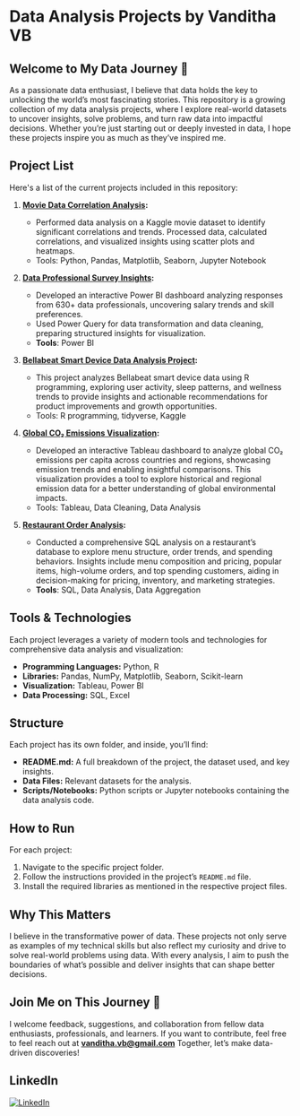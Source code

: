 # Data Analysis Projects by Vanditha VB

## Welcome to My Data Journey 🚀

As a passionate data enthusiast, I believe that data holds the key to unlocking the world’s most fascinating stories. This repository is a growing collection of my data analysis projects, where I explore real-world datasets to uncover insights, solve problems, and turn raw data into impactful decisions. Whether you’re just starting out or deeply invested in data, I hope these projects inspire you as much as they’ve inspired me.

## Project List
Here's a list of the current projects included in this repository:

1. **[Movie Data Correlation Analysis](https://github.com/vandithavb/Data_Analysis_Projects/tree/main/Movie%20Data%20Correlation%20Analysis):**
   - Performed data analysis on a Kaggle movie dataset to identify significant correlations and trends. Processed data, calculated correlations, and visualized insights using scatter plots and heatmaps.
   - Tools: Python, Pandas, Matplotlib, Seaborn, Jupyter Notebook

4. **[Data Professional Survey Insights](https://github.com/vandithavb/Data_Analysis_Projects/tree/main/Data%20Professional%20Survey):**
   - Developed an interactive Power BI dashboard analyzing responses from 630+ data professionals, uncovering salary trends and skill preferences.
   - Used Power Query for data transformation and data cleaning, preparing structured insights for visualization.
   - **Tools**: Power BI

3. **[Bellabeat Smart Device Data Analysis Project](https://github.com/vandithavb/Data_Analysis_Projects/tree/main/Smart%20Device%20Data%20Analysis):**
   - This project analyzes Bellabeat smart device data using R programming, exploring user activity, sleep patterns, and wellness trends to provide insights and actionable recommendations for product improvements and growth opportunities.
   - Tools: R programming, tidyverse, Kaggle

4. **[Global CO₂ Emissions Visualization](https://github.com/vandithavb/Data_Analysis_Projects/tree/main/Global%20co2%20emissions):**
   - Developed an interactive Tableau dashboard to analyze global CO₂ emissions per capita across countries and regions, showcasing emission trends and enabling insightful comparisons. This visualization provides a tool to explore historical and regional emission data for a better understanding of global environmental impacts.
   - Tools: Tableau, Data Cleaning, Data Analysis

5. **[Restaurant Order Analysis](https://github.com/vandithavb/Data_Analysis_Projects/tree/main/Restaurant%20Order%20Analysis):**
   - Conducted a comprehensive SQL analysis on a restaurant’s database to explore menu structure, order trends, and spending behaviors. Insights include menu composition and pricing, popular items, high-volume orders, and top spending customers, aiding in decision-making for pricing, inventory, and marketing strategies.
   - **Tools**: SQL, Data Analysis, Data Aggregation


## Tools & Technologies
Each project leverages a variety of modern tools and technologies for comprehensive data analysis and visualization:

- **Programming Languages:** Python, R
- **Libraries:** Pandas, NumPy, Matplotlib, Seaborn, Scikit-learn
- **Visualization:** Tableau, Power BI
- **Data Processing:** SQL, Excel

## Structure
Each project has its own folder, and inside, you’ll find:

- **README.md:** A full breakdown of the project, the dataset used, and key insights.
- **Data Files:** Relevant datasets for the analysis.
- **Scripts/Notebooks:** Python scripts or Jupyter notebooks containing the data analysis code.

## How to Run
For each project:
1. Navigate to the specific project folder.
2. Follow the instructions provided in the project’s `README.md` file.
3. Install the required libraries as mentioned in the respective project files.

## Why This Matters
I believe in the transformative power of data. These projects not only serve as examples of my technical skills but also reflect my curiosity and drive to solve real-world problems using data. With every analysis, I aim to push the boundaries of what’s possible and deliver insights that can shape better decisions.

## Join Me on This Journey 🚀
I welcome feedback, suggestions, and collaboration from fellow data enthusiasts, professionals, and learners. If you want to contribute, feel free to feel reach out at **vanditha.vb@gmail.com** Together, let’s make data-driven discoveries!


## LinkedIn  
[![LinkedIn](https://img.shields.io/badge/LinkedIn-0077B5?logo=linkedin&logoColor=white)](https://www.linkedin.com/in/vanditha-vb-6b9b12196/)




